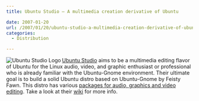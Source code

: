```yaml
---
title: Ubuntu Studio – A multimedia creation derivative of Ubuntu

date: 2007-01-20
url: /2007/01/20/ubuntu-studio-a-multimedia-creation-derivative-of-ubuntu/
categories:
  - Distribution

---
```

[<img src="http://www.fslog.com/wp-content/uploads/2007/01/ubuntustudiologo.png" id="image340" alt="Ubuntu Studio Logo" align="left" />Ubuntu Studio][1] aims to be a multimedia editing flavor of Ubuntu for the Linux audio, video, and graphic enthusiast or professional who is already familiar with the Ubuntu-Gnome environment. Their ultimate goal is to build a solid Ubuntu distro based on Ubuntu-Gnome by Feisty Fawn. This distro has various [packages for audio, graphics and video editing][2]. Take a look at their [wiki][3] for more info.

 [1]: http://ubuntustudio.org/
 [2]: https://wiki.ubuntu.com/UbuntuStudio/MetapackagesBreakdown
 [3]: https://wiki.ubuntu.com/UbuntuStudio/